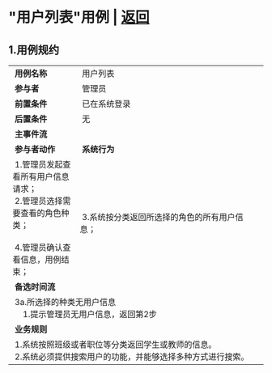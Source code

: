 # "用户列表"用例 | [返回](../README.md#6)

## 1.用例规约

<table>
    <tr>
        <td width="150"> <b>&nbsp;用例名称</b></td>
        <td colspan="2" width="700">&nbsp;用户列表</td>
    </tr>
    <tr>
        <td width="150"> <b>&nbsp;参与者</b></td>
        <td colspan="2" width="700">&nbsp;管理员</td>
    </tr>
    <tr>
        <td width="150"> <b>&nbsp;前置条件</b></td>
        <td colspan="2" width="700">&nbsp;已在系统登录</td>
    </tr>
    <tr>
        <td width="150"> <b>&nbsp;后置条件</b></td>
        <td colspan="2" width="700">&nbsp;无</td>
    </tr>
    <tr>
        <td colspan="3" width="200"> <b>&nbsp;主事件流</b></td>
    </tr>
    <tr>
        <td colspan="2" width="180"> <b>&nbsp;参与者动作</b></td>
        <td width="410"> <b>&nbsp;系统行为</b></td>
    </tr>
    <tr>
        <td colspan="2" width="180">
            <span>&nbsp;1.管理员发起查看所有用户信息请求；</span>
            <br>
            <span>&nbsp;2.管理员选择需要查看的角色种类；</span>
            <br>
            <span>&nbsp;</span>
            <br>
            <span>&nbsp;4.管理员确认查看信息，用例结束；</span>
        </td>
        <td width="480">
            <span>&nbsp;</span>
            <br>
            <span>&nbsp;</span>
            <br>
            <span>&nbsp;3.系统按分类返回所选择的角色的所有用户信息；</span>
            <br>
            <span>&nbsp;</span>
        </td>
    </tr>
    <tr>
        <td colspan="3" width="200"> <b>&nbsp;备选时间流</b></td>
    </tr>
    <tr>
        <td colspan="3" width="200">
            <span>&nbsp;3a.所选择的种类无用户信息</span>
            <br>
            <span>&nbsp;&emsp;1.提示管理员无用户信息，返回第2步</span>
        </td>
    </tr>
    <tr>
        <td colspan="3" width="200"> <b>&nbsp;业务规则</b></td>
    </tr>
    <tr>
        <td colspan="3" width="200">
            <span>&nbsp;1.系统按照班级或者职位等分类返回学生或教师的信息。</span>
            <br>
            <span>&nbsp;2.系统必须提供搜索用户的功能，并能够选择多种方式进行搜索。</span>
        </td>
    </tr>
</table>